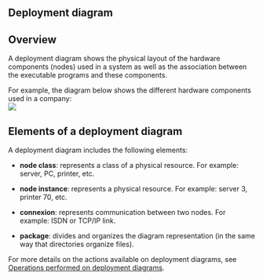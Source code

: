 


## Deployment diagram 
			



<a name="NOTE1"></a>
<a name="NOTE1_1"></a>


## Overview
<a name="overview_ELTTEXTE000081"></a>
A deployment diagram shows the physical layout of the hardware components (nodes) used in a system as well as the association between the executable programs and these components.

For example, the diagram below shows the different hardware components used in a company:<br>![](https://doc.pcsoft.fr/en-US/images/image.awp?langid=3&name=P4_UML_Diagramme_deploiement%20-%20HC%20N%B0001.gif)


<a name="NOTE2"></a>
<a name="NOTE2_1"></a>


## Elements of a deployment diagram
<a name="elements_deployment_diagram_ELTTEXTE000105"></a>
A deployment diagram includes the following elements:

- **node class**: represents a class of a physical resource. For example: server, PC, printer, etc.

- **node instance**: represents a physical resource. For example: server 3, printer 70, etc.

- **connexion**: represents communication between two nodes. For example: ISDN or TCP/IP link.

- **package**: divides and organizes the diagram representation (in the same way that directories organize files).


For more details on the actions available on deployment diagrams, see [Operations performed on deployment diagrams](../Editeurs/2035018.md).


